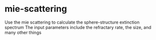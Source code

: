 # mie-scattering
Use the mie scattering to calculate the sphere-structure extinction spectrum
The input parameters include the refractary rate, the size, and many other things

